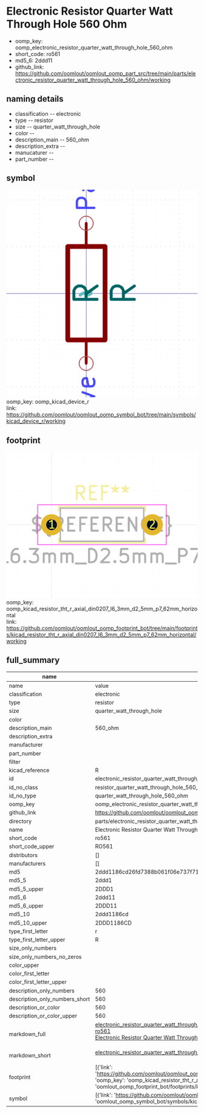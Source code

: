 # Electronic Resistor Quarter Watt Through Hole 560 Ohm

  
* oomp_key: oomp_electronic_resistor_quarter_watt_through_hole_560_ohm 
* short_code: ro561
* md5_6: 2ddd11  
* github_link: https://github.com/oomlout/oomlout_oomp_part_src/tree/main/parts/electronic_resistor_quarter_watt_through_hole_560_ohm/working  
## naming details
* classification -- electronic
* type -- resistor
* size -- quarter_watt_through_hole
* color -- 
* description_main -- 560_ohm
* description_extra -- 
* manucaturer -- 
* part_number -- 



## symbol

![](symbol/0/working/working_600.png)  
oomp_key: oomp_kicad_device_r  
link: https://github.com/oomlout/oomlout_oomp_symbol_bot/tree/main/symbols/kicad_device_r/working  

## footprint

![](footprint/0/working/working_600.png)  
oomp_key: oomp_kicad_resistor_tht_r_axial_din0207_l6_3mm_d2_5mm_p7_62mm_horizontal  
link: https://github.com/oomlout/oomlout_oomp_footprint_bot/tree/main/footprints/kicad_resistor_tht_r_axial_din0207_l6_3mm_d2_5mm_p7_62mm_horizontal/working  

## full_summary
| name | value | 
| --- | --- | 
| name | value | 
| classification | electronic | 
| type | resistor | 
| size | quarter_watt_through_hole | 
| color |  | 
| description_main | 560_ohm | 
| description_extra |  | 
| manufacturer |  | 
| part_number |  | 
| filter |  | 
| kicad_reference | R | 
| id | electronic_resistor_quarter_watt_through_hole_560_ohm | 
| id_no_class | resistor_quarter_watt_through_hole_560_ohm | 
| id_no_type | quarter_watt_through_hole_560_ohm | 
| oomp_key | oomp_electronic_resistor_quarter_watt_through_hole_560_ohm | 
| github_link | https://github.com/oomlout/oomlout_oomp_part_src/tree/main/parts/electronic_resistor_quarter_watt_through_hole_560_ohm/working | 
| directory | parts/electronic_resistor_quarter_watt_through_hole_560_ohm | 
| name | Electronic Resistor Quarter Watt Through Hole 560 Ohm | 
| short_code | ro561 | 
| short_code_upper | RO561 | 
| distributors | [] | 
| manufacturers | [] | 
| md5 | 2ddd1186cd26fd7388b061f06e737f71 | 
| md5_5 | 2ddd1 | 
| md5_5_upper | 2DDD1 | 
| md5_6 | 2ddd11 | 
| md5_6_upper | 2DDD11 | 
| md5_10 | 2ddd1186cd | 
| md5_10_upper | 2DDD1186CD | 
| type_first_letter | r | 
| type_first_letter_upper | R | 
| size_only_numbers |  | 
| size_only_numbers_no_zeros |  | 
| color_upper |  | 
| color_first_letter |  | 
| color_first_letter_upper |  | 
| description_only_numbers | 560 | 
| description_only_numbers_short | 560 | 
| description_or_color | 560 | 
| description_or_color_upper | 560 | 
| markdown_full | [electronic_resistor_quarter_watt_through_hole_560_ohm](https://github.com/oomlout/oomlout_oomp_part_src/tree/main/parts/electronic_resistor_quarter_watt_through_hole_560_ohm/working)<br>[ro561](https://github.com/oomlout/oomlout_oomp_part_src/tree/main/parts/electronic_resistor_quarter_watt_through_hole_560_ohm/working)<br>[Electronic Resistor Quarter Watt Through Hole 560 Ohm](https://github.com/oomlout/oomlout_oomp_part_src/tree/main/parts/electronic_resistor_quarter_watt_through_hole_560_ohm/working)<br><br> | 
| markdown_short | [electronic_resistor_quarter_watt_through_hole_560_ohm](https://github.com/oomlout/oomlout_oomp_part_src/tree/main/parts/electronic_resistor_quarter_watt_through_hole_560_ohm/working)<br><br> | 
| footprint | [{'link': 'https://github.com/oomlout/oomlout_oomp_footprint_bot/tree/main/foootprntss/kicad_resistor_tht_r_axial_din0207_l6_3mm_d2_5mm_p7_62mm_horizontal', 'oomp_key': 'oomp_kicad_resistor_tht_r_axial_din0207_l6_3mm_d2_5mm_p7_62mm_horizontal', 'directory': 'oomlout_oomp_footprint_bot/footprints/kicad_resistor_tht_r_axial_din0207_l6_3mm_d2_5mm_p7_62mm_horizontal//working/working.kicad_mod'}] | 
| symbol | [{'link': 'https://github.com/oomlout/oomlout_oomp_symbol_bot/tree/main/symbols/kicad_device_r', 'oomp_key': 'oomp_kicad_device_r', 'directory': 'oomlout_oomp_symbol_bot/symbols/kicad_device_r//working/working.kicad_sym'}] | 
